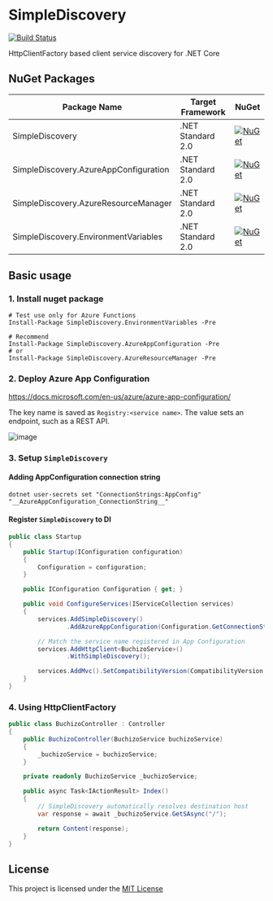 # SimpleDiscovery

[![Build Status](https://dev.azure.com/shibayan/SimpleDiscovery/_apis/build/status/Build%20SimpleDiscovery?branchName=master)](https://dev.azure.com/shibayan/SimpleDiscovery/_build/latest?definitionId=19&branchName=master)

HttpClientFactory based client service discovery for .NET Core

## NuGet Packages

Package Name | Target Framework | NuGet
---|---|---
SimpleDiscovery | .NET Standard 2.0 | [![NuGet](https://img.shields.io/nuget/v/SimpleDiscovery.svg)](https://www.nuget.org/packages/SimpleDiscovery)
SimpleDiscovery.AzureAppConfiguration | .NET Standard 2.0 | [![NuGet](https://img.shields.io/nuget/v/SimpleDiscovery.AzureAppConfiguration.svg)](https://www.nuget.org/packages/SimpleDiscovery.AzureAppConfiguration)
SimpleDiscovery.AzureResourceManager | .NET Standard 2.0 | [![NuGet](https://img.shields.io/nuget/v/SimpleDiscovery.AzureResourceManager.svg)](https://www.nuget.org/packages/SimpleDiscovery.AzureResourceManager)
SimpleDiscovery.EnvironmentVariables | .NET Standard 2.0 | [![NuGet](https://img.shields.io/nuget/v/SimpleDiscovery.EnvironmentVariables.svg)](https://www.nuget.org/packages/SimpleDiscovery.EnvironmentVariables)

## Basic usage

### 1. Install nuget package

```
# Test use only for Azure Functions
Install-Package SimpleDiscovery.EnvironmentVariables -Pre

# Recommend
Install-Package SimpleDiscovery.AzureAppConfiguration -Pre
# or
Install-Package SimpleDiscovery.AzureResourceManager -Pre
```

### 2. Deploy Azure App Configuration

https://docs.microsoft.com/en-us/azure/azure-app-configuration/

The key name is saved as `Registry:<service name>`. The value sets an endpoint, such as a REST API.

![image](https://user-images.githubusercontent.com/1356444/60800097-838e4a80-a1af-11e9-974c-bddd40af3a03.png)


### 3. Setup `SimpleDiscovery`

#### Adding AppConfiguration connection string

```
dotnet user-secrets set "ConnectionStrings:AppConfig" "__AzureAppConfiguration_ConnectionString__"
```

#### Register `SimpleDiscovery` to DI

```csharp
public class Startup
{
    public Startup(IConfiguration configuration)
    {
        Configuration = configuration;
    }

    public IConfiguration Configuration { get; }

    public void ConfigureServices(IServiceCollection services)
    {
        services.AddSimpleDiscovery()
                .AddAzureAppConfiguration(Configuration.GetConnectionString("AppConfig"));

        // Match the service name registered in App Configuration
        services.AddHttpClient<BuchizoService>()
                .WithSimpleDiscovery();

        services.AddMvc().SetCompatibilityVersion(CompatibilityVersion.Version_2_2);
    }
}
```

### 4. Using HttpClientFactory

```csharp
public class BuchizoController : Controller
{
    public BuchizoController(BuchizoService buchizoService)
    {
        _buchizoService = buchizoService;
    }

    private readonly BuchizoService _buchizoService;

    public async Task<IActionResult> Index()
    {
        // SimpleDiscovery automatically resolves destination host
        var response = await _buchizoService.GetSAsync("/");

        return Content(response);
    }
}
```

## License

This project is licensed under the [MIT License](https://github.com/shibayan/SimpleDiscovery/blob/master/LICENSE)
